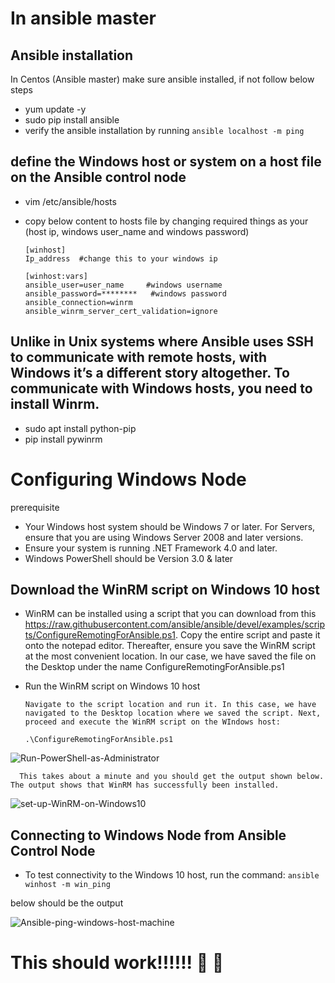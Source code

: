# In ansible master

  ## Ansible installation 
  In Centos (Ansible master) make sure ansible installed, if not follow below steps 

  - yum update -y
  - sudo pip install ansible  
  - verify the ansible installation by running  ```ansible localhost -m ping```

  ## define the Windows host or system on a host file on the Ansible control node

  - vim /etc/ansible/hosts

  - copy below content to hosts file by changing required things as your (host ip, windows user_name and windows password) 

        [winhost]
        Ip_address  #change this to your windows ip 

        [winhost:vars]
        ansible_user=user_name     #windows username 
        ansible_password=********   #windows password 
        ansible_connection=winrm
        ansible_winrm_server_cert_validation=ignore

  ## Unlike in Unix systems where Ansible uses SSH to communicate with remote hosts, with Windows it’s a different story altogether. To communicate with Windows hosts, you need to install Winrm.
  
  - sudo apt install python-pip
  - pip install pywinrm

# Configuring Windows Node

 prerequisite
 
- Your Windows host system should be Windows 7 or later. For Servers, ensure that you are using Windows Server 2008 and later versions.
- Ensure your system is running .NET Framework 4.0 and later.
- Windows PowerShell should be Version 3.0 & later

## Download the WinRM script on Windows 10 host
- WinRM can be installed using a script that you can download from this https://raw.githubusercontent.com/ansible/ansible/devel/examples/scripts/ConfigureRemotingForAnsible.ps1. Copy the entire script and paste it onto the notepad editor. Thereafter, ensure you save the WinRM script at the most convenient location. In our case, we have saved the file on the Desktop under the name  ConfigureRemotingForAnsible.ps1
- Run the WinRM script on Windows 10 host

      Navigate to the script location and run it. In this case, we have navigated to the Desktop location where we saved the script. Next, proceed and execute the WinRM script on the WIndows host:
      
      .\ConfigureRemotingForAnsible.ps1

![Run-PowerShell-as-Administrator](https://user-images.githubusercontent.com/29688323/81408838-979e3200-915b-11ea-8682-ebc9dc4ff69f.jpg)
      
      This takes about a minute and you should get the output shown below. The output shows that WinRM has successfully been installed.
      
      
![set-up-WinRM-on-Windows10](https://user-images.githubusercontent.com/29688323/81408784-7a696380-915b-11ea-85a4-03de412c8e81.jpg)   

## Connecting to Windows Node from Ansible Control Node

- To test connectivity to the Windows 10 host, run the command: ``` ansible winhost -m win_ping ```

below should be the output 

![Ansible-ping-windows-host-machine](https://user-images.githubusercontent.com/29688323/81409047-ffed1380-915b-11ea-9aff-d5092d3f1814.jpg)






# This should work!!!!!! :raised_eyebrow: :raised_eyebrow: 
